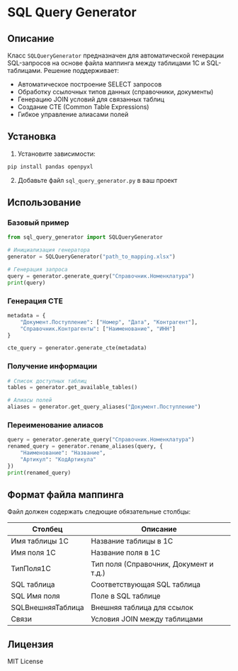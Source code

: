# SQL Query Generator

## Описание

Класс `SQLQueryGenerator` предназначен для автоматической генерации SQL-запросов на основе файла маппинга между таблицами 1С и SQL-таблицами. Решение поддерживает:

- Автоматическое построение SELECT запросов
- Обработку ссылочных типов данных (справочники, документы)
- Генерацию JOIN условий для связанных таблиц
- Создание CTE (Common Table Expressions)
- Гибкое управление алиасами полей

## Установка

1. Установите зависимости:
```bash
pip install pandas openpyxl
```

2. Добавьте файл `sql_query_generator.py` в ваш проект

## Использование

### Базовый пример
```python
from sql_query_generator import SQLQueryGenerator

# Инициализация генератора
generator = SQLQueryGenerator("path_to_mapping.xlsx")

# Генерация запроса
query = generator.generate_query("Справочник.Номенклатура")
print(query)
```

### Генерация CTE
```python
metadata = {
    "Документ.Поступление": ["Номер", "Дата", "Контрагент"],
    "Справочник.Контрагенты": ["Наименование", "ИНН"]
}

cte_query = generator.generate_cte(metadata)
```

### Получение информации
```python
# Список доступных таблиц
tables = generator.get_available_tables()

# Алиасы полей
aliases = generator.get_query_aliases("Документ.Поступление")
```

### Переименование алиасов
```python
query = generator.generate_query("Справочник.Номенклатура")
renamed_query = generator.rename_aliases(query, {
    "Наименование": "Название",
    "Артикул": "КодАртикула"
})
print(renamed_query)
```

## Формат файла маппинга

Файл должен содержать следющие обязательные столбцы:

| Столбец                | Описание                          |
|------------------------|-----------------------------------|
| Имя таблицы 1С         | Название таблицы в 1С             |
| Имя поля 1С            | Название поля в 1С                |
| ТипПоля1С              | Тип поля (Справочник, Документ и т.д.) |
| SQL таблица            | Соответствующая SQL таблица       |
| SQL Имя поля           | Поле в SQL таблице                |
| SQLВнешняяТаблица      | Внешняя таблица для ссылок        |
| Связи                  | Условия JOIN между таблицами      |

## Лицензия

MIT License
